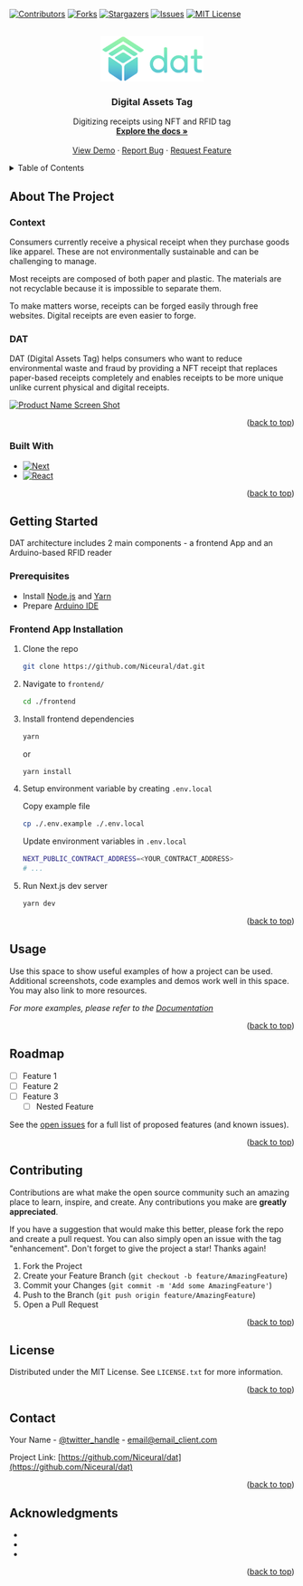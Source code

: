 <!-- Improved compatibility of back to top link: See: https://github.com/othneildrew/Best-README-Template/pull/73 -->
<a name="readme-top"></a>
<!--
*** Thanks for checking out the Best-README-Template. If you have a suggestion
*** that would make this better, please fork the repo and create a pull request
*** or simply open an issue with the tag "enhancement".
*** Don't forget to give the project a star!
*** Thanks again! Now go create something AMAZING! :D
-->



<!-- PROJECT SHIELDS -->
<!--
*** I'm using markdown "reference style" links for readability.
*** Reference links are enclosed in brackets [ ] instead of parentheses ( ).
*** See the bottom of this document for the declaration of the reference variables
*** for contributors-url, forks-url, etc. This is an optional, concise syntax you may use.
*** https://www.markdownguide.org/basic-syntax/#reference-style-links
-->
[![Contributors][contributors-shield]][contributors-url]
[![Forks][forks-shield]][forks-url]
[![Stargazers][stars-shield]][stars-url]
[![Issues][issues-shield]][issues-url]
[![MIT License][license-shield]][license-url]


<!-- PROJECT LOGO -->
<br />
<div align="center">
  <a href="https://github.com/Niceural/dat">
    <img src="images/logo.png" alt="Logo" height="80">
  </a>

<h3 align="center">Digital Assets Tag</h3>

  <p align="center">
    Digitizing receipts using NFT and RFID tag
    <br />
    <a href="https://github.com/Niceural/dat"><strong>Explore the docs »</strong></a>
    <br />
    <br />
    <a href="https://github.com/Niceural/dat">View Demo</a>
    ·
    <a href="https://github.com/Niceural/dat/issues">Report Bug</a>
    ·
    <a href="https://github.com/Niceural/dat/issues">Request Feature</a>
  </p>
</div>



<!-- TABLE OF CONTENTS -->
<details>
  <summary>Table of Contents</summary>
  <ol>
    <li>
      <a href="#about-the-project">About The Project</a>
      <ul>
        <li><a href="#built-with">Built With</a></li>
      </ul>
    </li>
    <li>
      <a href="#getting-started">Getting Started</a>
      <ul>
        <li><a href="#prerequisites">Prerequisites</a></li>
        <li><a href="#installation">Installation</a></li>
      </ul>
    </li>
    <li><a href="#usage">Usage</a></li>
    <li><a href="#roadmap">Roadmap</a></li>
    <li><a href="#contributing">Contributing</a></li>
    <li><a href="#license">License</a></li>
    <li><a href="#contact">Contact</a></li>
    <li><a href="#acknowledgments">Acknowledgments</a></li>
  </ol>
</details>



<!-- ABOUT THE PROJECT -->
## About The Project

### Context

Consumers currently receive a physical receipt when they purchase goods like apparel. These are not environmentally sustainable and can be challenging to manage. 

Most receipts are composed of both paper and plastic. The materials are not recyclable because it is impossible to separate them.

To make matters worse, receipts can be forged easily through free websites. Digital receipts are even easier to forge.

### DAT

DAT (Digital Assets Tag) helps consumers who want to reduce environmental waste and fraud by providing a NFT receipt that replaces paper-based receipts completely and enables receipts to be more unique unlike current physical and digital receipts.

[![Product Name Screen Shot][product-screenshot]](https://example.com)

<p align="right">(<a href="#readme-top">back to top</a>)</p>


### Built With

* [![Next][Next.js]][Next-url]
* [![React][React.js]][React-url]

<p align="right">(<a href="#readme-top">back to top</a>)</p>



<!-- GETTING STARTED -->
## Getting Started

DAT architecture includes 2 main components - a frontend App and an Arduino-based RFID reader

### Prerequisites

- Install [Node.js](https://nodejs.org/en/) and [Yarn](https://yarnpkg.com/)
- Prepare [Arduino IDE](https://www.arduino.cc/en/software/)

### Frontend App Installation

1. Clone the repo
   ```sh
   git clone https://github.com/Niceural/dat.git
   ```
2. Navigate to `frontend/`
   ```sh
   cd ./frontend
   ```
3. Install frontend dependencies
   ```sh
   yarn
   ```
   or
   ```sh
   yarn install
   ```
4. Setup environment variable by creating `.env.local`

   Copy example file
   ```sh
   cp ./.env.example ./.env.local
   ```
   Update environment variables in `.env.local`
   ```sh
   NEXT_PUBLIC_CONTRACT_ADDRESS=<YOUR_CONTRACT_ADDRESS>
   # ...
   ```
5. Run Next.js dev server
   ```sh
   yarn dev
   ```

<p align="right">(<a href="#readme-top">back to top</a>)</p>



<!-- USAGE EXAMPLES -->
## Usage

Use this space to show useful examples of how a project can be used. Additional screenshots, code examples and demos work well in this space. You may also link to more resources.

_For more examples, please refer to the [Documentation](https://example.com)_

<p align="right">(<a href="#readme-top">back to top</a>)</p>



<!-- ROADMAP -->
## Roadmap

- [ ] Feature 1
- [ ] Feature 2
- [ ] Feature 3
    - [ ] Nested Feature

See the [open issues](https://github.com/Niceural/dat/issues) for a full list of proposed features (and known issues).

<p align="right">(<a href="#readme-top">back to top</a>)</p>



<!-- CONTRIBUTING -->
## Contributing

Contributions are what make the open source community such an amazing place to learn, inspire, and create. Any contributions you make are **greatly appreciated**.

If you have a suggestion that would make this better, please fork the repo and create a pull request. You can also simply open an issue with the tag "enhancement".
Don't forget to give the project a star! Thanks again!

1. Fork the Project
2. Create your Feature Branch (`git checkout -b feature/AmazingFeature`)
3. Commit your Changes (`git commit -m 'Add some AmazingFeature'`)
4. Push to the Branch (`git push origin feature/AmazingFeature`)
5. Open a Pull Request

<p align="right">(<a href="#readme-top">back to top</a>)</p>



<!-- LICENSE -->
## License

Distributed under the MIT License. See `LICENSE.txt` for more information.

<p align="right">(<a href="#readme-top">back to top</a>)</p>



<!-- CONTACT -->
## Contact

Your Name - [@twitter_handle](https://twitter.com/twitter_handle) - email@email_client.com

Project Link: [https://github.com/Niceural/dat](https://github.com/Niceural/dat)

<p align="right">(<a href="#readme-top">back to top</a>)</p>



<!-- ACKNOWLEDGMENTS -->
## Acknowledgments

* []()
* []()
* []()

<p align="right">(<a href="#readme-top">back to top</a>)</p>



<!-- MARKDOWN LINKS & IMAGES -->
<!-- https://www.markdownguide.org/basic-syntax/#reference-style-links -->
[contributors-shield]: https://img.shields.io/github/contributors/Niceural/dat.svg?style=for-the-badge
[contributors-url]: https://github.com/Niceural/dat/graphs/contributors
[forks-shield]: https://img.shields.io/github/forks/Niceural/dat.svg?style=for-the-badge
[forks-url]: https://github.com/Niceural/dat/network/members
[stars-shield]: https://img.shields.io/github/stars/Niceural/dat.svg?style=for-the-badge
[stars-url]: https://github.com/Niceural/dat/stargazers
[issues-shield]: https://img.shields.io/github/issues/Niceural/dat.svg?style=for-the-badge
[issues-url]: https://github.com/Niceural/dat/issues
[license-shield]: https://img.shields.io/github/license/Niceural/dat.svg?style=for-the-badge
[license-url]: https://github.com/Niceural/dat/blob/master/LICENSE.txt
[linkedin-shield]: https://img.shields.io/badge/-LinkedIn-black.svg?style=for-the-badge&logo=linkedin&colorB=555
[linkedin-url]: https://linkedin.com/in/linkedin_username
[product-screenshot]: images/screenshot.png
[Next.js]: https://img.shields.io/badge/next.js-000000?style=for-the-badge&logo=nextdotjs&logoColor=white
[Next-url]: https://nextjs.org/
[React.js]: https://img.shields.io/badge/React-20232A?style=for-the-badge&logo=react&logoColor=61DAFB
[React-url]: https://reactjs.org/